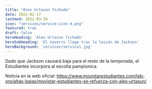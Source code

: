 ```yaml
---
title: "Alex Urtasun fichado"
date: 2022-02-17
lastmod: 2022-03-20
icon: "services/service-icon-4.png"
featured: true
draft: false
heroHeading: 'Alex Urtasun fichado'
heroSubHeading: 'El navarro llega tras la lesión de Jackson'
heroBackground: 'services/service1.jpg'
---
```


Dado que Jackson causará baja para el resto de la temporada, el Estudiantes incorpora al escolta pamplonica.

Noticia en la web oficial: https://www.movistarestudiantes.com/leb-oro/altas-bajas/movistar-estudiantes-se-refuerza-con-alex-urtasun/